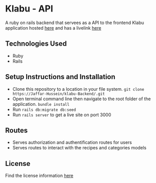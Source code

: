 # Klabu - API


A ruby on rails backend that servees as a API to the frontend Klabu application hosted [here](https://github.com/Jaffar-Hussein/klabu-frontend) and has a livelink [here]()

## Technologies Used

- Ruby
- Rails


## Setup Instructions and Installation

- Clone this repository to a location in your file system. `git clone https://Jaffar-Hussein/klabu-Backend/.git`
- Open terminal command line then navigate to the root folder of the application. `bundle install`
- Run `rails db:migrate db:seed` 
- Run `rails server` to get a live site on port 3000


## Routes

- Serves authorization and authentification routes for users
- Serves routes to interact with the recipes and categories models


## License
Find the license information [here](https://github.com/Jaffar-Hussein/klabu-Backend/blob/master/licence) 
